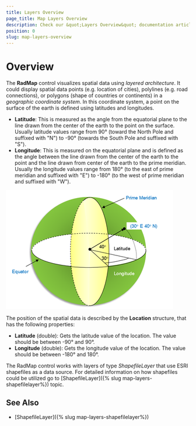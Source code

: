 ```yaml
---
title: Layers Overview
page_title: Map Layers Overview
description: Check our &quot;Layers Overview&quot; documentation article for Telerik Map for Xamarin control.
position: 0
slug: map-layers-overview
---
```


# Overview

The **RadMap** control visualizes spatial data using *layered architecture*. It could display spatial data points (e.g. location of cities), polylines (e.g. road connections), or polygons (shape of countries or continents) in a *geographic coordinate system*. In this coordinate system, a point on the surface of the earth is defined using latitudes and longitudes.

* **Latitude**: This is measured as the angle from the equatorial plane to the line drawn from the center of the earth to the point on the surface. Usually latitude values range from 90° (toward the North Pole and suffixed with "N") to -90° (towards the South Pole and suffixed with "S").
* **Longitude**: This is measured on the equatorial plane and is defined as the angle between the line drawn from the center of the earth to the point and the line drawn from center of the earth to the prime meridian. Usually the longitude values range from 180° (to the east of prime meridian and suffixed with "E") to -180° (to the west of prime meridian and suffixed with "W").

![Map-Geographic Coordinate System](../images/map-geographiccoordinatesystem.png)

The position of the spatial data is described by the **Location** structure, that has the following properties:

* **Latitude** (double): Gets the latitude value of the location. The value should be between -90° and 90°.
* **Longitude** (double): Gets the longitude value of the location. The value should be between -180° and 180°.

The RadMap control works with layers of type *ShapefileLayer* that use ESRI shapefiles as a data source. For detailed information on how shapefiles could be utilized go to [ShapefileLayer]({% slug map-layers-shapefilelayer%}) topic.

## See Also

- [ShapefileLayer]({% slug map-layers-shapefilelayer%})
